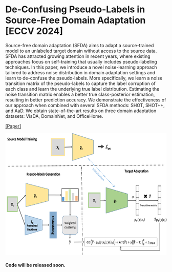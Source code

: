 # De-Confusing Pseudo-Labels in Source-Free Domain Adaptation [ECCV 2024]


Source-free domain adaptation (SFDA) aims to adapt a source-trained model to an unlabeled target domain without access to the source data. SFDA has attracted growing attention in recent years, where existing approaches focus on self-training that usually includes pseudo-labeling techniques. In this paper,  we introduce a novel noise-learning approach tailored to address noise distribution in domain adaptation settings and learn to de-confuse the pseudo-labels. More specifically, we learn a noise transition matrix of the pseudo-labels to capture the label corruption of each class and learn the underlying true label distribution. Estimating the noise transition matrix enables a better true class-posterior estimation, resulting in better prediction accuracy. We demonstrate the effectiveness of our approach when combined with several SFDA methods: SHOT, SHOT++, and AaD. We obtain state-of-the-art results on three domain adaptation datasets: VisDA, DomainNet, and OfficeHome.

[[Paper]](https://arxiv.org/pdf/2401.01650)

<div  align="center">    
<img src="images/framework_upd.png"  height="380px"/> 
</div>




#### Code will be released soon.
